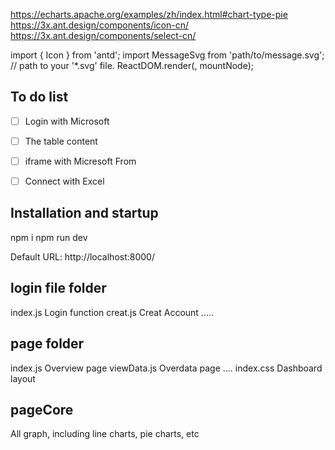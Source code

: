 
https://echarts.apache.org/examples/zh/index.html#chart-type-pie 
https://3x.ant.design/components/icon-cn/
https://3x.ant.design/components/select-cn/

import { Icon } from 'antd';
import MessageSvg from 'path/to/message.svg'; // path to your '*.svg' file. 
ReactDOM.render(<Icon component={MessageSvg} />, mountNode);


## To do list
- [ ] Login with Microsoft
- [ ] The table content
- [ ] iframe with Micresoft From
- [ ] Connect with Excel



## Installation and startup
npm i 
npm run dev

Default URL: http://localhost:8000/


## login file folder
index.js  Login function
creat.js  Creat Account
.....

## page folder
index.js         Overview page
viewData.js      Overdata page
....
index.css        Dashboard layout

## pageCore
All graph, including line charts, pie charts, etc






